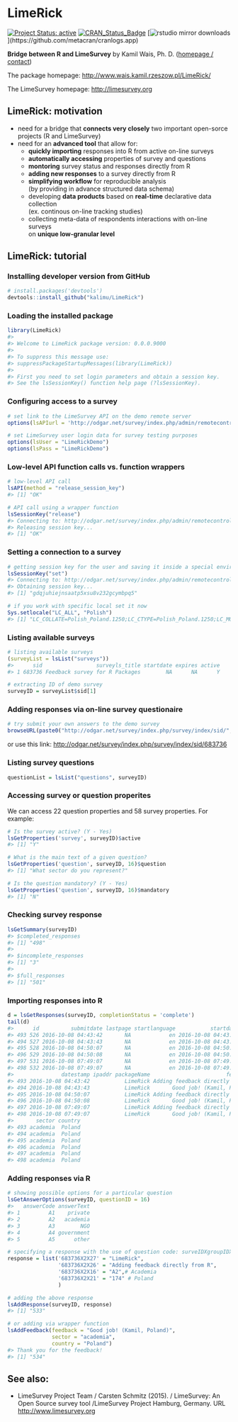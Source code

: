 
<!-- README.md is generated from README.Rmd. Please edit that file -->
LimeRick
========

[![Project Status: active](http://www.repostatus.org/badges/latest/active.svg)](http://www.repostatus.org/) [![CRAN\_Status\_Badge](http://www.r-pkg.org/badges/version/LimeRick)](https://cran.r-project.org/package=LimeRick) [![rstudio mirror downloads](http://cranlogs.r-pkg.org/badges/LimeRick?)](https://github.com/metacran/cranlogs.app)

<strong>Bridge between R and LimeSurvey</strong>
by Kamil Wais, Ph. D. ([homepage / contact](http://www.wais.kamil.rzeszow.pl))

The package homepage: <http://www.wais.kamil.rzeszow.pl/LimeRick/>

The LimeSurvey homepage: <http://limesurvey.org>

LimeRick: motivation
--------------------

-   need for a bridge that <span style="font-weight: bold">connects very closely</span> two important open-sorce projects (R and LimeSurvey)
-   need for an <span style="font-weight: bold">advanced tool</span> that allow for:
    -   <span style="font-weight: bold">quickly importing</span> responses into R from active on-line surveys
    -   <span style="font-weight: bold">automatically accessing</span> properties of survey and questions
    -   <span style="font-weight: bold">montoring</span> survey status and responses directly from R
    -   <span style="font-weight: bold">adding new responses</span> to a survey directly from R
    -   <span style="font-weight: bold">simplifying workflow</span> for reproducible analysis<br> (by providing in advance structured data schema)
    -   developing <span style="font-weight: bold">data products</span> based on <span style="font-weight: bold">real-time</span> declarative data collection<br> (ex. continous on-line tracking studies)
    -   collecting meta-data of respondents interactions with on-line surveys <br>on <span style="font-weight: bold">unique low-granular level</span>

LimeRick: tutorial
------------------

### Installing developer version from GitHub

``` r
# install.packages('devtools')
devtools::install_github("kalimu/LimeRick")
```

### Loading the installed package

``` r
library(LimeRick)
#> 
#> Welcome to LimeRick package version: 0.0.0.9000
#> 
#> To suppress this message use:
#> suppressPackageStartupMessages(library(LimeRick))
#> 
#> First you need to set login parameters and obtain a session key. 
#> See the lsSessionKey() function help page (?lsSessionKey).
```

### Configuring access to a survey

``` r
# set link to the LimeSurvey API on the demo remote server
options(lsAPIurl = 'http://odgar.net/survey/index.php/admin/remotecontrol')

# set LimeSurvey user login data for survey testing purposes
options(lsUser = "LimeRickDemo")
options(lsPass = "LimeRickDemo")
```

### Low-level API function calls vs. function wrappers

``` r
# low-level API call
lsAPI(method = "release_session_key")
#> [1] "OK"

# API call using a wrapper function
lsSessionKey("release")
#> Connecting to: http://odgar.net/survey/index.php/admin/remotecontrol 
#> Releasing session key...
#> [1] "OK"
```

### Setting a connection to a survey

``` r
# getting session key for the user and saving it inside a special environment
lsSessionKey("set")
#> Connecting to: http://odgar.net/survey/index.php/admin/remotecontrol 
#> Obtaining session key...
#> [1] "gdqjuhiejnsaatp5xsu8v232gcymbpq5"

# if you work with specific local set it now
Sys.setlocale("LC_ALL", "Polish")
#> [1] "LC_COLLATE=Polish_Poland.1250;LC_CTYPE=Polish_Poland.1250;LC_MONETARY=Polish_Poland.1250;LC_NUMERIC=C;LC_TIME=Polish_Poland.1250"
```

### Listing available surveys

``` r
# listing available surveys
(surveyList = lsList("surveys"))
#>      sid                 surveyls_title startdate expires active
#> 1 683736 Feedback survey for R Packages        NA      NA      Y

# extracting ID of demo survey
surveyID = surveyList$sid[1] 
```

### Adding responses via on-line survey questionaire

``` r
# try submit your own answers to the demo survey
browseURL(paste0("http://odgar.net/survey/index.php/survey/index/sid/", surveyID))
```

or use this link: <http://odgar.net/survey/index.php/survey/index/sid/683736>

### Listing survey questions

``` r
questionList = lsList("questions", surveyID)
```

### Accessing survey or question properites

We can access 22 question properties and 58 survey properties. For example:

``` r
# Is the survey active? (Y - Yes)
lsGetProperties('survey', surveyID)$active
#> [1] "Y"

# What is the main text of a given question?
lsGetProperties('question', surveyID, 16)$question
#> [1] "What sector do you represent?"

# Is the question mandatory? (Y - Yes)
lsGetProperties('question', surveyID, 16)$mandatory
#> [1] "N"
```

### Checking survey response

``` r
lsGetSummary(surveyID)
#> $completed_responses
#> [1] "498"
#> 
#> $incomplete_responses
#> [1] "3"
#> 
#> $full_responses
#> [1] "501"
```

### Importing responses into R

``` r
d = lsGetResponses(surveyID, completionStatus = 'complete')
tail(d)
#>      id          submitdate lastpage startlanguage           startdate
#> 493 526 2016-10-08 04:43:42       NA            en 2016-10-08 04:43:42
#> 494 527 2016-10-08 04:43:43       NA            en 2016-10-08 04:43:43
#> 495 528 2016-10-08 04:50:07       NA            en 2016-10-08 04:50:07
#> 496 529 2016-10-08 04:50:08       NA            en 2016-10-08 04:50:08
#> 497 531 2016-10-08 07:49:07       NA            en 2016-10-08 07:49:07
#> 498 532 2016-10-08 07:49:07       NA            en 2016-10-08 07:49:07
#>               datestamp ipaddr packageName                        feedback
#> 493 2016-10-08 04:43:42           LimeRick Adding feedback directly from R
#> 494 2016-10-08 04:43:43           LimeRick       Good job! (Kamil, Poland)
#> 495 2016-10-08 04:50:07           LimeRick Adding feedback directly from R
#> 496 2016-10-08 04:50:08           LimeRick       Good job! (Kamil, Poland)
#> 497 2016-10-08 07:49:07           LimeRick Adding feedback directly from R
#> 498 2016-10-08 07:49:07           LimeRick       Good job! (Kamil, Poland)
#>       sector country
#> 493 academia  Poland
#> 494 academia  Poland
#> 495 academia  Poland
#> 496 academia  Poland
#> 497 academia  Poland
#> 498 academia  Poland
```

### Adding responses via R

``` r
# showing possible options for a particular question
lsGetAnswerOptions(surveyID, questionID = 16)
#>   answerCode answerText
#> 1         A1    private
#> 2         A2   academia
#> 3         A3        NGO
#> 4         A4 government
#> 5         A5      other

# specifying a response with the use of question code: surveIDXgroupIDXquestionID
response = list('683736X2X27' = "LimeRick",
                '683736X2X26' = "Adding feedback directly from R",
                '683736X2X16' = "A2",# Academia
                '683736X2X21' = "174" # Poland
                )

# adding the above response 
lsAddResponse(surveyID, response)
#> [1] "533"

# or adding via wrapper function
lsAddFeedback(feedback = "Good job! (Kamil, Poland)", 
              sector = "academia", 
              country = "Poland")
#> Thank you for the feedback!
#> [1] "534"
```

See also:
---------

-   LimeSurvey Project Team / Carsten Schmitz (2015). / LimeSurvey: An Open Source survey tool /LimeSurvey Project Hamburg, Germany. URL <http://www.limesurvey.org>
